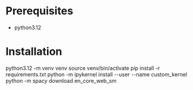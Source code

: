 # Prerequisites

- python3.12

# Installation

python3.12 -m venv venv
source venv/bin/activate
pip install -r requirements.txt
python -m ipykernel install --user --name custom_kernel
python -m spacy download en_core_web_sm

